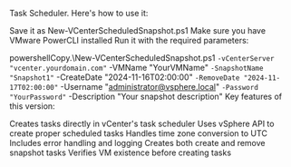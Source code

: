 Task Scheduler. Here's how to use it:

Save it as New-VCenterScheduledSnapshot.ps1
Make sure you have VMware PowerCLI installed
Run it with the required parameters:

powershellCopy.\New-VCenterScheduledSnapshot.ps1 `
    -vCenterServer "vcenter.yourdomain.com" `
    -VMName "YourVMName" `
    -SnapshotName "Snapshot1" `
    -CreateDate "2024-11-16T02:00:00" `
    -RemoveDate "2024-11-17T02:00:00" `
    -Username "administrator@vsphere.local" `
    -Password "YourPassword" `
    -Description "Your snapshot description"
Key features of this version:

Creates tasks directly in vCenter's task scheduler
Uses vSphere API to create proper scheduled tasks
Handles time zone conversion to UTC
Includes error handling and logging
Creates both create and remove snapshot tasks
Verifies VM existence before creating tasks
